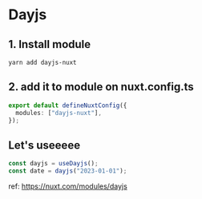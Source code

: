 # Dayjs

## 1. Install module

`yarn add dayjs-nuxt`

## 2. add it to module on nuxt.config.ts

```ts
export default defineNuxtConfig({
  modules: ["dayjs-nuxt"],
});
```

## Let's useeeee

```ts
const dayjs = useDayjs();
const date = dayjs("2023-01-01");
```

ref: <https://nuxt.com/modules/dayjs>
